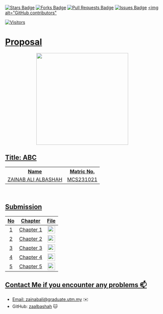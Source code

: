 <a href="https://github.com/drshahizan/research-design/stargazers"><img src="https://img.shields.io/github/stars/drshahizan/research-design" alt="Stars Badge"/></a>
<a href="https://github.com/drshahizan/research-design/network/members"><img src="https://img.shields.io/github/forks/drshahizan/research-design" alt="Forks Badge"/></a>
<a href="https://github.com/drshahizan/research-design/pulls"><img src="https://img.shields.io/github/issues-pr/drshahizan/research-design" alt="Pull Requests Badge"/></a>
<a href="https://github.com/drshahizan/research-design"><img src="https://img.shields.io/github/issues/drshahizan/research-design" alt="Issues Badge"/></a>
<a href="https://github.com/drshahizan/research-design/graphs/contributors"><img alt="GitHub contributors" <p align="center">

![Visitors](https://api.visitorbadge.io/api/visitors?path=https%3A%2F%2Fgithub.com%2Fdrshahizan%2BDM&labelColor=%23d9e3f0&countColor=%23697689&style=flat)


# Proposal

<p align="center">
  <img src="https://github.com/drshahizan/research-design/assets/92760224/fa7b0288-58e5-4a3a-b973-74a8f5f21df8"  height="300" />
</p>

## Title: ABC

<table align="center">
  <tr>
    <th>Name</th>
    <th>Matric No.</th>
  </tr>
  <tr>
    <td>ZAINAB ALI ALBASHAH</td>
    <td>MCS231021</td>
  </tr>

</table>
<br>



## Submission

| No  | Chapter     |                                                 File |
| :-: | ---------- | :---------------------------------------------------------------------------------------------------: |
|  1  | Chapter 1 | <a href="./Chapter1/"><img src="../../images/answer.png" width="24px" height="24px"></a> |
|  2  | Chapter 2 | <a href="./Chapter2/"><img src="../../images/answer.png" width="24px" height="24px"></a> |
|  3  | Chapter 3 | <a href="./Chapter3/"><img src="../../images/answer.png" width="24px" height="24px"></a> |
|  4  | Chapter 4 | <a href="./Chapter4/"><img src="../../images/answer.png" width="24px" height="24px"></a> |
|  5  | Chapter 5 | <a href="./Chapter5/"><img src="../../images/answer.png" width="24px" height="24px"></a> |

## Contact Me if you encounter any problems 📫

- Email: zainabali@graduate.utm.my ✉️
- GitHub: [zaalbashah](https://github.com/zaalbashah) 🐱

